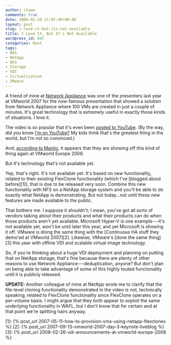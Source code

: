 ```yaml
---
author: slowe
comments: true
date: 2008-02-28 21:07:46+00:00
layout: post
slug: i-love-it-but-its-not-available
title: I Love It, But It's Not Available
wordpress_id: 647
categories: Rant
tags:
- NAS
- NetApp
- NFS
- Storage
- VDI
- Virtualization
- VMware
---
```


A friend of mine at [Network Appliance](http://www.netapp.com/) was one of the presenters last year at VMworld 2007 for the now-famous presentation that showed a solution from Network Appliance where 100 VMs are created in just a couple of minutes. It's great technology that is extremely useful in exactly those kinds of situations. I love it.

The video is so popular that it's even been [posted to YouTube](http://youtube.com/watch?v=7Miv0PiJFzM). (By the way, did you know [I'm on YouTube?](http://youtube.com/watch?v=EvqPJNDlGtg) My kids think that's the greatest thing in the world, but I'm not so convinced.)

And, [according to Manlio](http://virtualaleph.blogspot.com/2008/02/optimizing-storage-for-vdi.html), it appears that they are showing off this kind of thing again at VMworld Europe 2008.

But it's technology that's not available yet.

Yep, that's right. It's not available yet. It's based on new functionality, related to their existing FlexClone functionality (which I've [blogged about before][1]), that is due to be released very soon. Combine this new functionality with NFS on a NetApp storage system and you'll be able to do exactly what NetApp is demonstrating. But not today...not until these new features are made available to the public.

That bothers me. I suppose it shouldn't; I mean, you've got all sorts of vendors talking about their products and what their products can do when those products aren't yet available. Microsoft Hyper-V is one example---it's not available yet, won't be until later this year, and yet Microsoft is showing it off. VMware is doing the same thing with the [Continuous HA stuff they demo'ed at VMworld 2007][2]. Likewise, VMware's [done the same thing][3] this year with offline VDI and scalable virtual image technology.

So, if you're thinking about a huge VDI deployment and planning on putting that on NetApp storage, that's fine because there are plenty of other reasons to use Network Appliance---deduplication, anyone? But don't plan on being able to take advantage of some of this highly touted functionality until it is publicly released.

**UPDATE:** Another colleague of mine at NetApp wrote me to clarify that the file-level cloning functionality demonstrated in the video is not, technically speaking, related to FlexClone functionality since FlexClone operates on a per-volume basis. I might argue that they both appear to exploit the same underlying functionality in WAFL, but I don't know that for certain and at that point we're splitting hairs anyway.

[1]: {% post_url 2007-05-11-how-to-provision-vms-using-netapp-flexclones %}
[2]: {% post_url 2007-09-13-vmworld-2007-day-3-keynote-liveblog %}
[3]: {% post_url 2008-02-26-vdi-announcements-at-vmworld-europe-2008 %}
